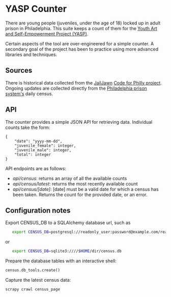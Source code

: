 # YASP Counter

There are young people (juveniles, under the age of 18) locked up in adult
prison in Philadelphia.  This suite keeps a count of them for the [Youth Art and
Self-Empowerment Project (YASP)](http://www.yasproject.com/).

Certain aspects of the tool are over-engineered for a simple counter.  A
secondary goal of the project has been to practice using more advanced
libraries and techniques.

## Sources

There is historical data collected from the
[JailJawn](https://jailjawn.github.io/) [Code for Philly
project](https://codeforphilly.org/).  Ongoing updates are collected directly
from the [Philadelphia prison
system's](http://www.phila.gov/prisons/Pages/default.aspx) daily census.

## API

The counter provides a simple JSON API for retrieving data.  Individual counts
take the form:

    {
        "date": "yyyy-mm-dd",
        "juvenile_female": integer,
        "juvenile_male": integer,
        "total": integer
    }

API endpoints are as follows:

- *api/census*: returns an array of all the available counts
- *api/census/latest*: returns the most recently available count
- *api/census/[date]*: [date] must be a valid date for which a census has been
  taken.  Returns the count for the provided date, or an error.

## Configuration notes

Export CENSUS_DB to a SQLAlchemy database url, such as

```bash
   export CENSUS_DB=postgresql://readonly_user:password@example.com/real
```

or

```bash
   export CENSUS_DB=sqlite3:////$HOME/dir/census.db
```

Prepare the database tables with an interactive shell:

```python
census.db_tools.create()
```

Capture the latest census data:
```bash
scrapy crawl census_page
```

